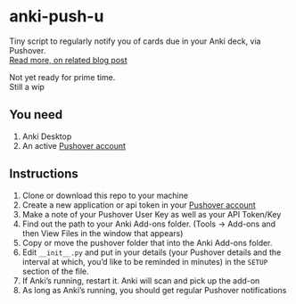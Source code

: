 # anki-push-u

Tiny script to regularly notify you of cards due in your Anki deck, via Pushover.  
[Read more, on related blog post](https://janusworx.com/anki-push-u)

Not yet ready for prime time.  
Still a wip

## You need

1. Anki Desktop
2. An active [Pushover account](https://pushover.net/)

## Instructions

1. Clone or download this repo to your machine
2. Create a new application or api token in your [Pushover account](https://pushover.net/)
3. Make a note of your Pushover User Key as well as your API Token/Key
4. Find out the path to your Anki Add-ons folder. (Tools -> Add-ons and then View Files in the window that appears)
5. Copy or move the pushover folder that into the Anki Add-ons folder.
6. Edit `__init__.py` and put in your details (your Pushover details and the interval at which, you’d like to be
   reminded in minutes) in the `SETUP` section of the file.
7. If Anki’s running, restart it. Anki will scan and pick up the add-on
8. As long as Anki’s running, you should get regular Pushover notifications